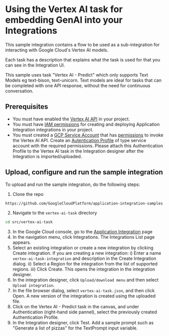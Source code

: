 # Using the Vertex AI task for embedding GenAI into your Integrations

This sample integration contains a flow to be used as a sub-integration for interacting with Google Cloud's Vertex AI models.

Each task has a description that explains what the task is used for that you can see in the Integration UI.

This sample uses task "Vertex AI - Predict" which only supports Text Models eg text-bison, text-unicorn. Text models are ideal for tasks that can be completed with one API response, without the need for continuous conversation.

## Prerequisites

- You must have enabled the [Vertex AI API](https://cloud.google.com/vertex-ai/docs/start/cloud-environment) in your project.
- You must have [IAM permissions](https://cloud.google.com/application-integration/docs/predefined-iam-roles-permissions) for creating and deploying Application Integration integrations in your project.
- You must created a [GCP Service Account](https://cloud.google.com/iam/docs/service-accounts-create) that has [permissions](https://cloud.google.com/vertex-ai/docs/general/access-control) to invoke the Vertex AI API. Create an [Autentication Profile](https://cloud.google.com/application-integration/docs/configure-authentication-profiles#service-account) of type service account with the required permissions. Please attach this Authentication Profile to the Vertex AI task in the Integration designer after the Integration is imported/uploaded.

## Upload, configure and run the sample integration

To upload and run the sample integration, do the following steps:

1. Clone the repo

```sh
https://github.com/GoogleCloudPlatform/application-integration-samples.git
```

2. Navigate to the `vertex-ai-task` directory

```sh
cd src/vertex-ai-task
```

3. In the Google Cloud console, go to the [Application Integration](https://console.cloud.google.com/integrations?_ga=2.161317246.2144651509.1683660420-1351281240.1683660420) page
4. In the navigation menu, click Integrations. The Integrations List page appears.
5. Select an existing integration or create a new integration by clicking Create integration.
   If you are creating a new integration:
   i) Enter a name `vertex-ai-task-integration` and description in the Create Integration dialog.
   ii) Select a Region for the integration from the list of supported regions.
   iii) Click Create.
   This opens the integration in the integration designer.
6. In the integration designer, click `Upload/download menu` and then select `Upload integration`.
7. In the file browser dialog, select `vertex-ai-task.json`, and then click Open. A new version of the integration is created using the uploaded file.
8. Click on the Vertex AI - Predict task in the canvas, and under Authentication (right-hand side pannel), select the previously created Authentication Profile.
9. In the Integration designer, click Test. Add a sample prompt such as "Generate a list of pizzas" for the TextPrompt input variable.
